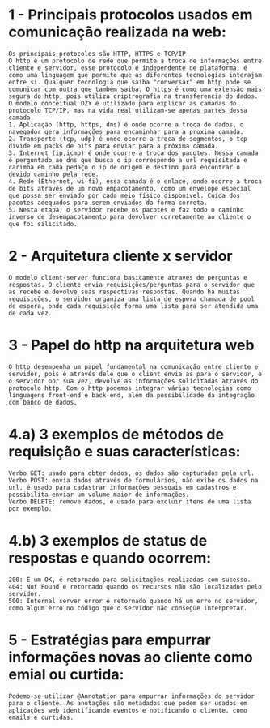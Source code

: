 # 1 - Principais protocolos usados em comunicação realizada na web:
    Os principais protocolos são HTTP, HTTPS e TCP/IP
    O http é um protocolo de rede que permite a troca de informações entre cliente e servidor, esse protocolo é independente de plataforma, é como uma linguagem que permite que as diferentes tecnologias interajam entre si. Qualquer tecnologia que saiba "conversar" em http pode se comunicar com outra que também saiba. O https é como uma extensão mais segura do http, pois utiliza criptrografia na transferencia do dados. 
    O modelo conceitual OZY é utilizado para explicar as camadas do protocolo TCP/IP, mas na vida real utilizam-se apenas partes dessa camada. 
    1. Aplicação (http, https, dns) é onde ocorre a troca de dados, o navegador gera informações para encaminhar para a proxima camada. 
    2. Transporte (tcp, udp) é onde ocorre a troca de segmentos, o tcp divide em packs de bits para enviar para a próxima camada.
    3. Internet (ip,icmp) é onde ocorre a troca dos pacotes. Nessa camada é perguntado ao dns que busca o ip corresponde a url requisitada e carimba em cada pedaço o ip de origem e destino para encontrar o devido caminho pela rede.
    4. Rede (Ethernet, wi-fi), essa camada é o enlace, onde ocorre a troca de bits através de um novo empacotamento, como um envelope especial que possa ser enviado por cada meio físico disponível. Cuida dos pacotes adequados para serem enviados da forma correta. 
    5. Nesta etapa, o servidor recebe os pacotes e faz todo o caminho inverso de desempacotamento para devolver corretamente ao cliente o que foi silicitado. 
    
# 2 - Arquitetura cliente x servidor
    O modelo client-server funciona basicamente através de perguntas e respostas. O cliente envia requisições/perguntas para o servidor que as recebe e devolve suas respectivas respostas. Quando há muitas requisições, o servidor organiza uma lista de espera chamada de pool de espera, onde cada requisição forma uma lista para ser atendida uma de cada vez. 
    
    
# 3 - Papel do http na arquitetura web
    O http desempenha um papel fundamental na comunicação entre cliente e servidor, pois é através dele que o client envia as para o servidor, e o servidor por sua vez, devolve as informações solicitadas através do protocolo http. Com o http podemos integrar várias tecnologias como linguagens front-end e back-end, além da possibilidade da integração com banco de dados.  
    
    
# 4.a) 3 exemplos de métodos de requisição e suas características:
    Verbo GET: usado para obter dados, os dados são capturados pela url. 
    Verbo POST: envia dados através de formulários, não exibe os dados na url, é usado para cadastrar informações pessoais em cadastros e possibilita enviar um volume maior de informações.
    Verbo DELETE: remove dados, é usado para excluir itens de uma lista por exemplo. 
    
# 4.b) 3 exemplos de status de respostas e quando ocorrem:
    200: É um OK, é retornado para solicitações realizadas com sucesso.
    404: Not Found é retornado quando os recursos não são localizados pelo servidor.
    500: Internal server error é retornado quando há um erro no servidor, como algum erro no código que o servidor não consegue interpretar. 
    
# 5 - Estratégias para empurrar informações novas ao cliente como emial ou curtida:
    Podemo-se utilizar @Annotation para empurrar informações do servidor para o cliente. As anotações são metadados que podem ser usados em aplicações web identificando eventos e notificando o cliente, como emails e curtidas. 
